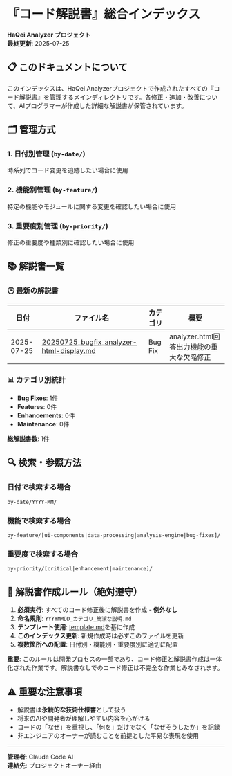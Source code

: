 # 『コード解説書』総合インデックス

**HaQei Analyzer プロジェクト**  
**最終更新**: 2025-07-25

## 📋 このドキュメントについて

このインデックスは、HaQei Analyzerプロジェクトで作成されたすべての『コード解説書』を管理するメインディレクトリです。各修正・追加・改善について、AIプログラマーが作成した詳細な解説書が保管されています。

## 🗂️ 管理方式

### 1. 日付別管理 (`by-date/`)
時系列でコード変更を追跡したい場合に使用

### 2. 機能別管理 (`by-feature/`)
特定の機能やモジュールに関する変更を確認したい場合に使用

### 3. 重要度別管理 (`by-priority/`)
修正の重要度や種類別に確認したい場合に使用

## 📚 解説書一覧

### 🕒 最新の解説書

| 日付 | ファイル名 | カテゴリ | 概要 |
|------|-----------|----------|------|
| 2025-07-25 | [20250725_bugfix_analyzer-html-display.md](by-date/2025-07/20250725_bugfix_analyzer-html-display.md) | Bug Fix | analyzer.html回答出力機能の重大な欠陥修正 |

### 📊 カテゴリ別統計

- **Bug Fixes**: 1件
- **Features**: 0件  
- **Enhancements**: 0件
- **Maintenance**: 0件

**総解説書数**: 1件

## 🔍 検索・参照方法

### 日付で検索する場合
```
by-date/YYYY-MM/
```

### 機能で検索する場合
```
by-feature/[ui-components|data-processing|analysis-engine|bug-fixes]/
```

### 重要度で検索する場合
```
by-priority/[critical|enhancement|maintenance]/
```

## 📝 解説書作成ルール（**絶対遵守**）

1. **必須実行**: すべてのコード修正後に解説書を作成 - **例外なし**
2. **命名規則**: `YYYYMMDD_カテゴリ_簡潔な説明.md`
3. **テンプレート使用**: [template.md](template.md)を基に作成
4. **このインデックス更新**: 新規作成時は必ずこのファイルを更新
5. **複数箇所への配置**: 日付別・機能別・重要度別に適切に配置

**重要**: このルールは開発プロセスの一部であり、コード修正と解説書作成は一体化された作業です。解説書なしでのコード修正は不完全な作業とみなされます。

## ⚠️ 重要な注意事項

- 解説書は**永続的な技術仕様書**として扱う
- 将来のAIや開発者が理解しやすい内容を心がける
- コードの「なぜ」を重視し、「何を」だけでなく「なぜそうしたか」を記録
- 非エンジニアのオーナーが読むことを前提とした平易な表現を使用

---

**管理者**: Claude Code AI  
**連絡先**: プロジェクトオーナー経由